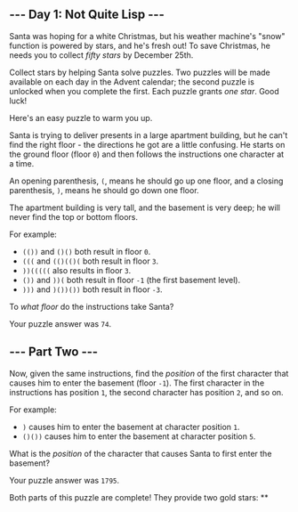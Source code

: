 ## --- Day 1: Not Quite Lisp ---

Santa was hoping for a white Christmas, but his weather machine's "snow" function is powered by stars, and he's fresh out! To save Christmas, he needs you to collect *fifty stars* by December 25th.

Collect stars by helping Santa solve puzzles. Two puzzles will be made available on each day in the Advent calendar; the second puzzle is unlocked when you complete the first. Each puzzle grants *one star*. Good luck!

Here's an easy puzzle to warm you up.

Santa is trying to deliver presents in a large apartment building, but he can't find the right floor - the directions he got are a little confusing. He starts on the ground floor (floor `0`) and then follows the instructions one character at a time.

An opening parenthesis, `(`, means he should go up one floor, and a closing parenthesis, `)`, means he should go down one floor.

The apartment building is very tall, and the basement is very deep; he will never find the top or bottom floors.

For example:

* `(())` and `()()` both result in floor `0`.
* `(((` and `(()(()(` both result in floor `3`.
* `))(((((` also results in floor `3`.
* `())` and `))(` both result in floor `-1` (the first basement level).
* `)))` and `)())())` both result in floor `-3`.

To *what floor* do the instructions take Santa?

Your puzzle answer was `74`.

## --- Part Two ---

Now, given the same instructions, find the *position* of the first character that causes him to enter the basement (floor `-1`). The first character in the instructions has position `1`, the second character has position `2`, and so on.

For example:

* `)` causes him to enter the basement at character position `1`.
* `()())` causes him to enter the basement at character position `5`.

What is the *position* of the character that causes Santa to first enter the basement?

Your puzzle answer was `1795`.

Both parts of this puzzle are complete! They provide two gold stars: \*\*

